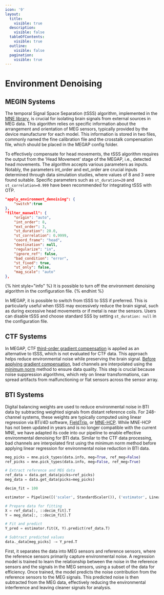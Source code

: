 ```yaml
---
icon: '9'
layout:
  title:
    visible: true
  description:
    visible: false
  tableOfContents:
    visible: true
  outline:
    visible: false
  pagination:
    visible: true
---
```


# Environment Denoising

## MEGIN Systems

The temporal Signal Space Separation (tSSS) algorithm, implemented in the [MNE library](https://mne.tools/stable/generated/mne.preprocessing.maxwell_filter.html), is crucial for isolating brain signals from external sources in MEG data. This algorithm relies on specific information about the arrangement and orientation of MEG sensors, typically provided by the device manufacturer for each model. This information is stored in two files, commonly named the fine calibration file and the crosstalk compensation file, which should be placed in the MEGAP config folder.

To effectively compensate for head movements, the tSSS algorithm requires the output from the ‘Head Movement’ stage of the MEGAP, i.e., detected head movements. The algorithm accepts various parameters as inputs. Notably, the parameters int\_order and ext\_order are crucial inputs determined through data simulation studies, where values of 8 and 3 were found suitable. Specific parameters such as `st_duration=20` and `st_correlation=0.999` have been recommended for integrating tSSS with OTP.

```json
"apply_environment_denoising": {
    "switch":true
},
"filter_maxwell": {
    "origin": "auto",
    "int_order": 8,
    "ext_order": 3,
    "st_duration": 20.0,
    "st_correlation": 0.9999,
    "coord_frame": "head",
    "destination": null,
    "regularize": "in",
    "ignore_ref": false,
    "bad_condition": "error",
    "st_fixed": true,
    "st_only": false,
    "mag_scale": "auto"
},
```

{% hint style="info" %}
It is possible to turn off the environment denoising algorithm in the configuration file.
{% endhint %}

In MEGAP, it is possible to switch from tSSS to SSS if preferred. This is particularly useful when tSSS may excessively reduce the brain signal, such as during excessive head movements or if metal is near the sensors. Users can disable tSSS and choose standard SSS by setting `st_duration: null` in the configuration file.

## CTF Systems

In MEGAP, CTF [third-order gradient compensation](https://mne.tools/stable/generated/mne.io.Raw.html#mne.io.Raw.apply_gradient_compensation) is applied as an alternative to tSSS, which is not evaluated for CTF data. This approach helps reduce environmental noise while preserving the brain signal. [Before applying gradient compensation](https://www.sciencedirect.com/science/article/pii/S1053811922001768),  bad channels are interpolated using the [minimum norm](https://mne.tools/stable/generated/mne.io.Raw.html#mne.io.Raw.interpolate_bads) method to ensure data quality. This step is crucial because noise suppression algorithms, which rely on linear transformations, can spread artifacts from malfunctioning or flat sensors across the sensor array.

## BTI Systems

Digital balancing weights are used to reduce environmental noise in BTI data by subtracting weighted signals from distant reference coils. For 248-channel systems, these weights are typically computed using linear regression via BTi/4D software, [FieldTrip](https://www.fieldtriptoolbox.org/getting_started/meg/bti/), or [MNE-HCP](https://mne.tools/mne-hcp/auto_tutorials/plot_reference_correction.html#sphx-glr-auto-tutorials-plot-reference-correction-py). While MNE-HCP has not been updated in years and is no longer compatible with the current MNE, we have adapted its code into our pipeline to enable effective environmental denoising for BTI data. Similar to the CTF data processing, bad channels are interpolated first using the minimum norm method before applying linear regression for environmental noise reduction in BTI data.

```python
meg_picks = mne.pick_types(data.info, meg=True, ref_meg=False)
ref_picks = mne.pick_types(data.info, meg=False, ref_meg=True)

# Extract reference and MEG data
ref_data = data.get_data(picks=ref_picks)
meg_data = data.get_data(picks=meg_picks)

decim_fit = 100

estimator = Pipeline([('scaler', StandardScaler()), ('estimator', LinearRegression())])

# Prepare data for fitting
X = ref_data[:, ::decim_fit].T
Y = meg_data[:, ::decim_fit].T

# Fit and predict
Y_pred = estimator.fit(X, Y).predict(ref_data.T)

# Subtract predicted values
data._data[meg_picks] -= Y_pred.T
```

First, it separates the data into MEG sensors and reference sensors, where the reference sensors primarily capture environmental noise. A regression model is trained to learn the relationship between the noise in the reference sensors and the signals in the MEG sensors, using a subset of the data for efficiency. Once trained, the model predicts the noise contribution from the reference sensors to the MEG signals. This predicted noise is then subtracted from the MEG data, effectively reducing the environmental interference and leaving cleaner signals for analysis.



